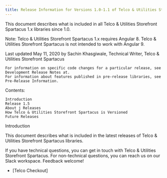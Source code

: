 ```yaml
---
title: Release Information for Versions 1.0-1.1 of Telco & Utilities Storefront Spartacus Libraries
---
```


This document describes what is included in all Telco & Utilities Storefront Spartacus 1.x libraries since 1.0.

Note: Telco & Utilities Storefront Spartacus 1.x requires Angular 8. Telco & Utilities Storefront Spartacus is not intended to work with Angular 9.

Last updated May 11, 2020 by Sachin Khasgiwale, Technical Writer, Telco & Utilities Storefront Spartacus

    For information on specific code changes for a particular release, see Development Release Notes at.
    For information about features published in pre-release libraries, see Pre-Release Information.

Contents:

    Introduction
    Release 1.5
    About j Releases
    How Telco & Utilities Storefront Spartacus is Versioned
    Future Releases

Introduction

This document describes what is included in the latest releases of Telco & Utilities Storefront Spartacus libraries.

If you have technical questions, you can get in touch with Telco & Utilities Storefront Spartacus. For non-technical questions, you can reach us on our Slack workspace. Feedback welcome!

- [Telco Checkout]